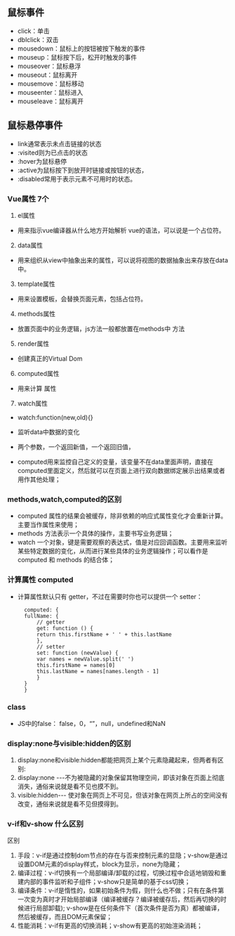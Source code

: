 ## 鼠标事件
- click：单击
- dblclick：双击
- mousedown：鼠标上的按钮被按下触发的事件
- mouseup：鼠标按下后，松开时触发的事件
- mouseover：鼠标悬浮
- mouseout：鼠标离开
- mousemove：鼠标移动
- mouseenter：鼠标进入
- mouseleave：鼠标离开

## 鼠标悬停事件
- link通常表示未点击链接的状态
- :visited则为已点击的状态
- :hover为鼠标悬停
- :active为鼠标按下到放开时链接或按钮的状态，
- :disabled常用于表示元素不可用时的状态。

### Vue属性 7个
1. el属性
- 用来指示vue编译器从什么地方开始解析 vue的语法，可以说是一个占位符。
2. data属性
- 用来组织从view中抽象出来的属性，可以说将视图的数据抽象出来存放在data中。
3. template属性
- 用来设置模板，会替换页面元素，包括占位符。
4. methods属性
- 放置页面中的业务逻辑，js方法一般都放置在methods中  方法
5. render属性
- 创建真正的Virtual Dom
6. computed属性
- 用来计算  属性
7. watch属性
- watch:function(new,old){}
- 监听data中数据的变化
- 两个参数，一个返回新值，一个返回旧值，

-  computed用来监控自己定义的变量，该变量不在data里面声明，直接在computed里面定义，然后就可以在页面上进行双向数据绑定展示出结果或者用作其他处理；

### methods,watch,computed的区别
* computed 属性的结果会被缓存，除非依赖的响应式属性变化才会重新计算。主要当作属性来使用；
* methods 方法表示一个具体的操作，主要书写业务逻辑；
* watch 一个对象，键是需要观察的表达式，值是对应回调函数。主要用来监听某些特定数据的变化，从而进行某些具体的业务逻辑操作；可以看作是 computed 和 methods 的结合体；

### 计算属性  computed
- 计算属性默认只有 getter，不过在需要时你也可以提供一个 setter：

        computed: {
        fullName: {
            // getter
            get: function () {
            return this.firstName + ' ' + this.lastName
            },
            // setter
            set: function (newValue) {
            var names = newValue.split(' ')
            this.firstName = names[0]
            this.lastName = names[names.length - 1]
            }
        }
        }

### class

- JS中的false： false，0，“”，null，undefined和NaN 

### display:none与visible:hidden的区别
1. display:none和visible:hidden都能把网页上某个元素隐藏起来，但两者有区别:
2. display:none ---不为被隐藏的对象保留其物理空间，即该对象在页面上彻底消失，通俗来说就是看不见也摸不到。
3. visible:hidden--- 使对象在网页上不可见，但该对象在网页上所占的空间没有改变，通俗来说就是看不见但摸得到。

###  v-if和v-show 什么区别
区别
1. 手段：v-if是通过控制dom节点的存在与否来控制元素的显隐；v-show是通过设置DOM元素的display样式，block为显示，none为隐藏；
2. 编译过程：v-if切换有一个局部编译/卸载的过程，切换过程中合适地销毁和重建内部的事件监听和子组件；v-show只是简单的基于css切换；
3. 编译条件：v-if是惰性的，如果初始条件为假，则什么也不做；只有在条件第一次变为真时才开始局部编译（编译被缓存？编译被缓存后，然后再切换的时候进行局部卸载); v-show是在任何条件下（首次条件是否为真）都被编译，然后被缓存，而且DOM元素保留；
4. 性能消耗：v-if有更高的切换消耗；v-show有更高的初始渲染消耗；
